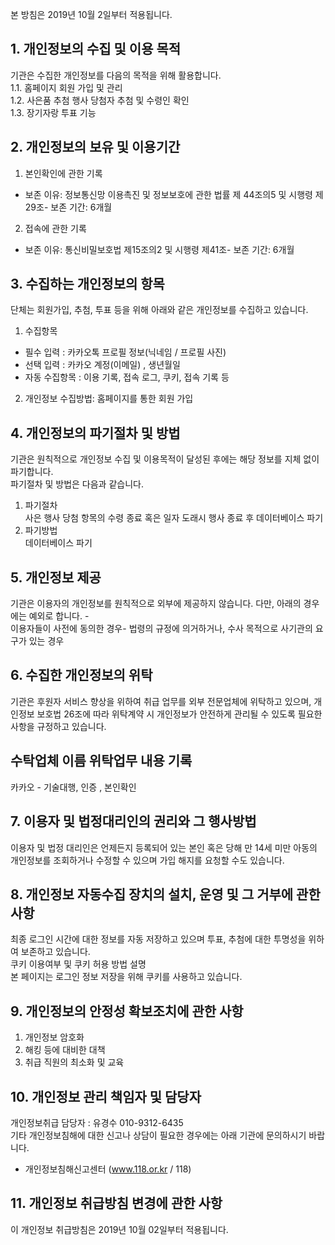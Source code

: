본 방침은 2019년 10월 2일부터 적용됩니다.

## 1. 개인정보의 수집 및 이용 목적
기관은 수집한 개인정보를 다음의 목적을 위해 활용합니다.  
1.1. 홈페이지 회원 가입 및 관리  
1.2. 사은품 추첨 행사 당첨자 추첨 및 수령인 확인  
1.3. 장기자랑 투표 기능  

## 2. 개인정보의 보유 및 이용기간
1) 본인확인에 관한 기록  
- 보존 이유: 정보통신망 이용촉진 및 정보보호에 관한 법률 제 44조의5 및 시행령 제 29조- 보존 기간: 6개월
2) 접속에 관한 기록  
- 보존 이유: 통신비밀보호법 제15조의2 및 시행령 제41조- 보존 기간: 6개월

## 3. 수집하는 개인정보의 항목  
단체는 회원가입, 추첨, 투표 등을 위해 아래와 같은 개인정보를 수집하고 있습니다.
1) 수집항목  
- 필수 입력 : 카카오톡 프로필 정보(닉네임 / 프로필 사진)
- 선택 입력 : 카카오 계정(이메일) , 생년월일
- 자동 수집항목 : 이용 기록, 접속 로그, 쿠키, 접속 기록 등
2) 개인정보 수집방법: 홈페이지를 통한 회원 가입

## 4. 개인정보의 파기절차 및 방법  
기관은 원칙적으로 개인정보 수집 및 이용목적이 달성된 후에는 해당 정보를 지체 없이 파기합니다.  
파기절차 및 방법은 다음과 같습니다.  
1) 파기절차  
사은 행사 당첨 항목의 수령 종료 혹은 일자 도래시 행사 종료 후 데이터베이스 파기
2) 파기방법  
데이터베이스 파기
  
## 5. 개인정보 제공
기관은 이용자의 개인정보를 원칙적으로 외부에 제공하지 않습니다. 다만, 아래의 경우에는 예외로 합니다. -  
이용자들이 사전에 동의한 경우- 법령의 규정에 의거하거나, 수사 목적으로 사기관의 요구가 있는 경우

## 6. 수집한 개인정보의 위탁
기관은 후원자 서비스 향상을 위하여 취급 업무를 외부 전문업체에 위탁하고 있으며, 개인정보 보호법 26조에 따라 위탁계약 시 개인정보가 안전하게 관리될 수 있도록 필요한 사항을 규정하고 있습니다.

수탁업체 이름  위탁업무 내용 기록
-------------------------
카카오 - 기술대행, 인증 , 본인확인


## 7. 이용자 및 법정대리인의 권리와 그 행사방법
이용자 및 법정 대리인은 언제든지 등록되어 있는 본인 혹은 당해 만 14세 미만 아동의 개인정보를 조회하거나 수정할 수 있으며 가입 해지를 요청할 수도 있습니다.   

## 8. 개인정보 자동수집 장치의 설치, 운영 및 그 거부에 관한 사항  
최종 로그인 시간에 대한 정보를 자동 저장하고 있으며 투표, 추첨에 대한 투명성을 위하여 보존하고 있습니다.  
쿠키 이용여부 및 쿠키 허용 방법 설명  
본 페이지는 로그인 정보 저장을 위해 쿠키를 사용하고 있습니다.  

## 9. 개인정보의 안정성 확보조치에 관한 사항
1) 개인정보 암호화  
2) 해킹 등에 대비한 대책  
3) 취급 직원의 최소화 및 교육  

## 10. 개인정보 관리 책임자 및 담당자
개인정보취급 담당자 : 유경수 010-9312-6435  
기타 개인정보침해에 대한 신고나 상담이 필요한 경우에는 아래 기관에 문의하시기 바랍니다.  
- 개인정보침해신고센터 (www.118.or.kr / 118)  

## 11. 개인정보 취급방침 변경에 관한 사항
  이 개인정보 취급방침은 2019년 10월 02일부터 적용됩니다.  
  